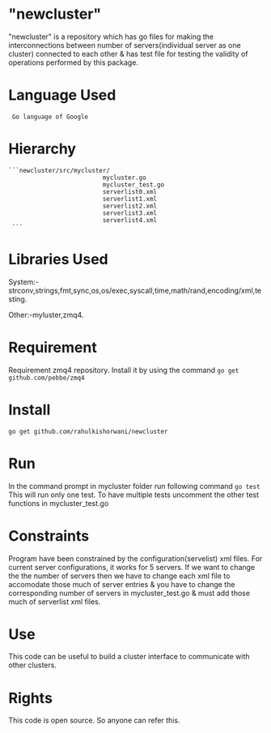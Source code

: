 "newcluster"
=======

"newcluster" is a repository which has go files for making the interconnections between number of servers(individual server as one cluster) connected to each other & has test file for testing the validity of operations performed by this package.

Language Used
=====
     Go language of Google
Hierarchy
=====
    ```newcluster/src/mycluster/
                              mycluster.go
                              mycluster_test.go
                              serverlist0.xml
                              serverlist1.xml
                              serverlist2.xml
                              serverlist3.xml
                              serverlist4.xml
     ```     

Libraries Used
=====
System:- strconv,strings,fmt,sync,os,os/exec,syscall,time,math/rand,encoding/xml,testing.

Other:-myluster,zmq4.

Requirement
=====
   Requirement zmq4 repository.
   Install it by using the command
   ```go get github.com/pebbe/zmq4```
   

Install
=====
```go get github.com/rahulkishorwani/newcluster```

Run
=====
In the command prompt in mycluster folder run following command
```go test```
This will run only one test. To have multiple tests uncomment the other test functions in mycluster_test.go

Constraints
=====
   Program have been constrained by the configuration(servelist) xml files. For current server configurations, it works 
for 5 servers. If we want to change the the number of servers then we have to change each xml file to accomodate those much of server entries & you have to change the corresponding number of servers in mycluster_test.go & must add those much of serverlist xml files.

Use
=====
   This code can be useful to build a cluster interface to communicate with other clusters.

Rights
=====
   This code is open source. So anyone can refer this.
